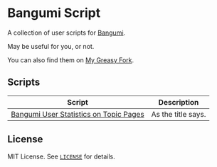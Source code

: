 # Bangumi Script

A collection of user scripts for [Bangumi](https://bgm.tv/).

May be useful for you, or not.

You can also find them on [My Greasy Fork](https://greasyfork.org/zh-CN/users/957869-cryovit).

## Scripts

| Script | Description |
| --- | --- |
| [Bangumi User Statistics on Topic Pages](https://greasyfork.org/zh-CN/scripts/465469-bangumi-user-statstics-on-topic-pages) | As the title says. |

## License

MIT License. See [`LICENSE`](LICENSE) for details.
